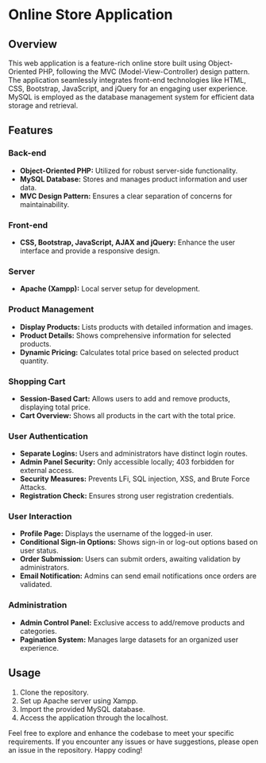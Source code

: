 # Online Store Application

## Overview
This web application is a feature-rich online store built using Object-Oriented PHP, following the MVC (Model-View-Controller) design pattern. The application seamlessly integrates front-end technologies like HTML, CSS, Bootstrap, JavaScript, and jQuery for an engaging user experience. MySQL is employed as the database management system for efficient data storage and retrieval.

## Features

### Back-end
- **Object-Oriented PHP:** Utilized for robust server-side functionality.
- **MySQL Database:** Stores and manages product information and user data.
- **MVC Design Pattern:** Ensures a clear separation of concerns for maintainability.

### Front-end
- **CSS, Bootstrap, JavaScript, AJAX and jQuery:** Enhance the user interface and provide a responsive design.


### Server
- **Apache (Xampp):** Local server setup for development.

### Product Management
- **Display Products:** Lists products with detailed information and images.
- **Product Details:** Shows comprehensive information for selected products.
- **Dynamic Pricing:** Calculates total price based on selected product quantity.

### Shopping Cart
- **Session-Based Cart:** Allows users to add and remove products, displaying total price.
- **Cart Overview:** Shows all products in the cart with the total price.

### User Authentication
- **Separate Logins:** Users and administrators have distinct login routes.
- **Admin Panel Security:** Only accessible locally; 403 forbidden for external access.
- **Security Measures:** Prevents LFi, SQL injection, XSS, and Brute Force Attacks.
- **Registration Check:** Ensures strong user registration credentials.

### User Interaction
- **Profile Page:** Displays the username of the logged-in user.
- **Conditional Sign-in Options:** Shows sign-in or log-out options based on user status.
- **Order Submission:** Users can submit orders, awaiting validation by administrators.
- **Email Notification:** Admins can send email notifications once orders are validated.

### Administration
- **Admin Control Panel:** Exclusive access to add/remove products and categories.
- **Pagination System:** Manages large datasets for an organized user experience.

## Usage
1. Clone the repository.
2. Set up Apache server using Xampp.
3. Import the provided MySQL database.
4. Access the application through the localhost.

Feel free to explore and enhance the codebase to meet your specific requirements. If you encounter any issues or have suggestions, please open an issue in the repository. Happy coding!
